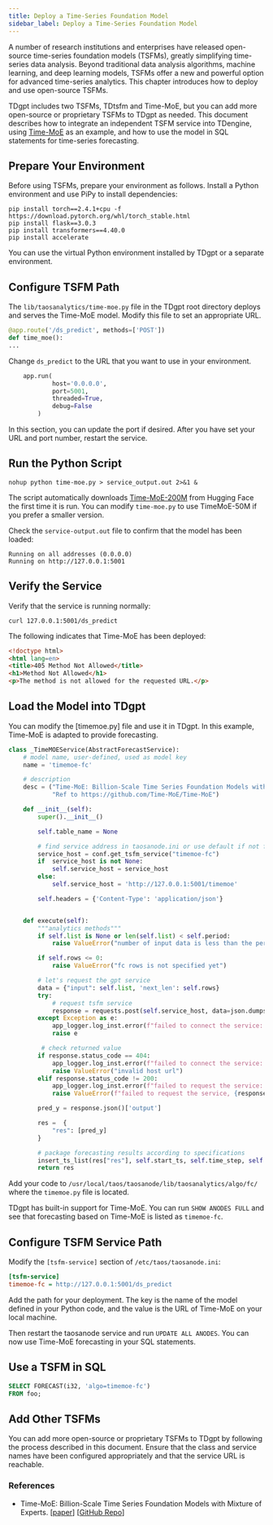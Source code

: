 ```yaml
---
title: Deploy a Time-Series Foundation Model
sidebar_label: Deploy a Time-Series Foundation Model
---
```


A number of research institutions and enterprises have released open-source time-series foundation models (TSFMs), greatly simplifying time-series data analysis. Beyond traditional data analysis algorithms, machine learning, and deep learning models,
TSFMs offer a new and powerful option for advanced time-series analytics. This chapter introduces how to deploy and use open-source TSFMs.

TDgpt includes two TSFMs, TDtsfm and Time-MoE, but you can add more open-source or proprietary TSFMs to TDgpt as needed.
This document describes how to integrate an independent TSFM service into TDengine, using [Time-MoE](https://github.com/Time-MoE/Time-MoE) as an example,
and how to use the model in SQL statements for time-series forecasting.

## Prepare Your Environment

Before using TSFMs, prepare your environment as follows. Install a Python environment and use PiPy to install dependencies:

```shell
pip install torch==2.4.1+cpu -f https://download.pytorch.org/whl/torch_stable.html
pip install flask==3.0.3
pip install transformers==4.40.0
pip install accelerate
```

You can use the virtual Python environment installed by TDgpt or a separate environment.

## Configure TSFM Path

The `lib/taosanalytics/time-moe.py` file in the TDgpt root directory deploys and serves the Time-MoE model. Modify this file to set an appropriate URL.

```python
@app.route('/ds_predict', methods=['POST'])
def time_moe():
...
```

Change `ds_predict` to the URL that you want to use in your environment.

```Python
    app.run(
            host='0.0.0.0',
            port=5001,
            threaded=True,  
            debug=False     
        )
```

In this section, you can update the port if desired. After you have set your URL and port number, restart the service.

## Run the Python Script

```shell
nohup python time-moe.py > service_output.out 2>&1 &
```

The script automatically downloads [Time-MoE-200M](https://huggingface.co/Maple728/TimeMoE-200M) from Hugging Face the first time it is run. You can modify `time-moe.py` to use TimeMoE-50M if you prefer a smaller version.

Check the `service-output.out` file to confirm that the model has been loaded:

```shell
Running on all addresses (0.0.0.0)
Running on http://127.0.0.1:5001
```

## Verify the Service

Verify that the service is running normally:

```shell
curl 127.0.0.1:5001/ds_predict
```

The following indicates that Time-MoE has been deployed:

```html
<!doctype html>
<html lang=en>
<title>405 Method Not Allowed</title>
<h1>Method Not Allowed</h1>
<p>The method is not allowed for the requested URL.</p>
```

## Load the Model into TDgpt

You can modify the [timemoe.py] file and use it in TDgpt. In this example, Time-MoE is adapted to provide forecasting.

```python
class _TimeMOEService(AbstractForecastService):
    # model name, user-defined, used as model key
    name = 'timemoe-fc'

    # description
    desc = ("Time-MoE: Billion-Scale Time Series Foundation Models with Mixture of Experts; "
            "Ref to https://github.com/Time-MoE/Time-MoE")

    def __init__(self):
        super().__init__()

        self.table_name = None

        # find service address in taosanode.ini or use default if not found
        service_host = conf.get_tsfm_service("timemoe-fc")
        if  service_host is not None:
            self.service_host = service_host
        else:
            self.service_host = 'http://127.0.0.1:5001/timemoe'

        self.headers = {'Content-Type': 'application/json'}


    def execute(self):
        """analytics methods"""
        if self.list is None or len(self.list) < self.period:
            raise ValueError("number of input data is less than the periods")

        if self.rows <= 0:
            raise ValueError("fc rows is not specified yet")

        # let's request the gpt service
        data = {"input": self.list, 'next_len': self.rows}
        try:
            # request tsfm service
            response = requests.post(self.service_host, data=json.dumps(data), headers=self.headers)
        except Exception as e:
            app_logger.log_inst.error(f"failed to connect the service: {self.service_host} ", str(e))
            raise e

         # check returned value
        if response.status_code == 404:
            app_logger.log_inst.error(f"failed to connect the service: {self.service_host} ")
            raise ValueError("invalid host url")
        elif response.status_code != 200:
            app_logger.log_inst.error(f"failed to request the service: {self.service_host}, reason: {response.text}")
            raise ValueError(f"failed to request the service, {response.text}")

        pred_y = response.json()['output']

        res =  {
            "res": [pred_y]
        }

        # package forecasting results according to specifications
        insert_ts_list(res["res"], self.start_ts, self.time_step, self.rows)
        return res
```

Add your code to `/usr/local/taos/taosanode/lib/taosanalytics/algo/fc/` where the `timemoe.py` file is located.

TDgpt has built-in support for Time-MoE. You can run `SHOW ANODES FULL` and see that forecasting based on Time-MoE is listed as `timemoe-fc`.

## Configure TSFM Service Path

Modify the `[tsfm-service]` section of `/etc/taos/taosanode.ini`:

```ini
[tsfm-service]
timemoe-fc = http://127.0.0.1:5001/ds_predict
```

Add the path for your deployment. The key is the name of the model defined in your Python code, and the value is the URL of Time-MoE on your local machine.

Then restart the taosanode service and run `UPDATE ALL ANODES`. You can now use Time-MoE forecasting in your SQL statements.

## Use a TSFM in SQL

```sql
SELECT FORECAST(i32, 'algo=timemoe-fc') 
FROM foo;
```

## Add Other TSFMs

You can add more open-source or proprietary TSFMs to TDgpt by following the process described in this document. Ensure that the class and service names have been configured appropriately and that the service URL is reachable.

### References

- Time-MoE: Billion-Scale Time Series Foundation Models with Mixture of Experts. [[paper](https://arxiv.org/abs/2409.16040)] [[GitHub Repo](https://github.com/Time-MoE/Time-MoE)]
